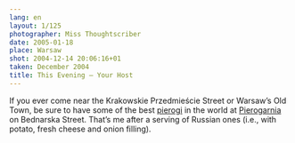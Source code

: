 ```yaml
---
lang: en
layout: 1/125
photographer: Miss Thoughtscriber
date: 2005-01-18
place: Warsaw
shot: 2004-12-14 20:06:16+01
taken: December 2004
title: This Evening – Your Host
---
```


If you ever come near the Krakowskie Przedmieście Street or Warsaw’s Old Town, be sure to have some of the best [pierogi](http://en.wikipedia.org/wiki/Pierogi) in the world at [Pierogarnia](http://warsawvoice.pl/view/6558) on Bednarska Street. That’s me after a serving of Russian ones (i.e., with potato, fresh cheese and onion filling).
